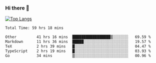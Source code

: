 ### Hi there 👋

[![Top Langs](https://github-readme-stats.vercel.app/api/top-langs/?username=Lslightly&layout=compact)](https://github.com/anuraghazra/github-readme-stats)

<!--START_SECTION:waka-->

```txt
Total Time: 59 hrs 18 mins

Other         41 hrs 16 mins  █████████████████▒░░░░░░░   69.59 %
Markdown      11 hrs 36 mins  █████░░░░░░░░░░░░░░░░░░░░   19.57 %
TeX           2 hrs 39 mins   █░░░░░░░░░░░░░░░░░░░░░░░░   04.47 %
TypeScript    2 hrs 19 mins   █░░░░░░░░░░░░░░░░░░░░░░░░   03.93 %
Go            34 mins         ▒░░░░░░░░░░░░░░░░░░░░░░░░   00.96 %
```

<!--END_SECTION:waka-->

